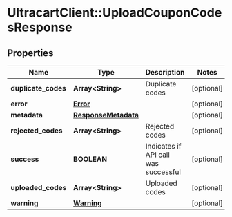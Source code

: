 # UltracartClient::UploadCouponCodesResponse

## Properties
Name | Type | Description | Notes
------------ | ------------- | ------------- | -------------
**duplicate_codes** | **Array&lt;String&gt;** | Duplicate codes | [optional] 
**error** | [**Error**](Error.md) |  | [optional] 
**metadata** | [**ResponseMetadata**](ResponseMetadata.md) |  | [optional] 
**rejected_codes** | **Array&lt;String&gt;** | Rejected codes | [optional] 
**success** | **BOOLEAN** | Indicates if API call was successful | [optional] 
**uploaded_codes** | **Array&lt;String&gt;** | Uploaded codes | [optional] 
**warning** | [**Warning**](Warning.md) |  | [optional] 


